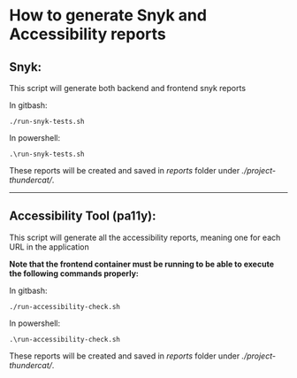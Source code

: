 # How to generate Snyk and Accessibility reports

## Snyk:

This script will generate both backend and frontend snyk reports

In gitbash:

```shell
./run-snyk-tests.sh
```

In powershell:

```shell
.\run-snyk-tests.sh
```

These reports will be created and saved in _reports_ folder under _./project-thundercat/_.

---

## Accessibility Tool (pa11y):

This script will generate all the accessibility reports, meaning one for each URL in the application

**Note that the frontend container must be running to be able to execute the following commands properly:**

In gitbash:

```shell
./run-accessibility-check.sh
```

In powershell:

```shell
.\run-accessibility-check.sh
```

These reports will be created and saved in _reports_ folder under _./project-thundercat/_.
